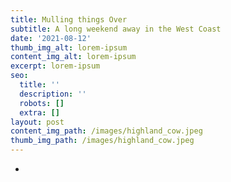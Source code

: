 ```yaml
---
title: Mulling things Over
subtitle: A long weekend away in the West Coast
date: '2021-08-12'
thumb_img_alt: lorem-ipsum
content_img_alt: lorem-ipsum
excerpt: lorem-ipsum
seo:
  title: ''
  description: ''
  robots: []
  extra: []
layout: post
content_img_path: /images/highland_cow.jpeg
thumb_img_path: /images/highland_cow.jpeg
---
```

*
